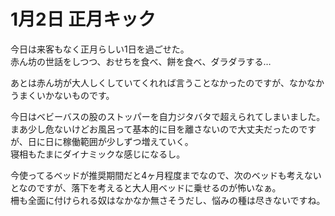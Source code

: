 # 1月2日 正月キック

今日は来客もなく正月らしい1日を過ごせた。  
赤ん坊の世話をしつつ、おせちを食べ、餅を食べ、ダラダラする…

あとは赤ん坊が大人しくしていてくれれば言うことなかったのですが、なかなかうまくいかないものです。

今日はベビーバスの股のストッパーを自力ジタバタで超えられてしまいました。  
まあ少し危ないけどお風呂って基本的に目を離さないので大丈夫だったのですが、日に日に稼働範囲が少しずつ増えていく。  
寝相もたまにダイナミックな感じになるし。  

今使ってるベッドが推奨期間だと4ヶ月程度までなので、次のベッドも考えないとなのですが、落下を考えると大人用ベッドに乗せるのが怖いなぁ。  
柵も全面に付けられる奴はなかなか無さそうだし、悩みの種は尽きないですね。
